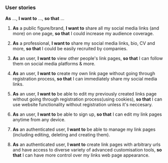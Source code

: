 ### User stories

**As** ..., **I want to** ..., **so that** ...

1. **As** a public figure/brand, 
**I want to** share all my social media links (and more) on one page, 
**so that** I could increase my audience coverage.

2. **As** a professional, 
**I want to** share my social media links, bio, CV and more, 
**so that** I could be easily recruited by companies.

3. **As** an user, 
**I want to** view other people's link pages, 
**so that** I can follow them on social media platforms & more.

4. **As** an user, 
**I want to** create my own link page without going through registration process, 
**so that** I can immediately share my social media links.

5. **As** an user,
**I want to** be able to edit my previously created links page without going through registration process(using cookies),
**so that** I can use website functionality without registration unless it's neccesary.

6. **As** an user,
**I want to** be able to sign up,
**so that** I can edit my link pages anytime from any device.

7. **As** an authenticated user,
**I want to** be able to manage my link pages (including editing, deleting and creating them).

8. **As** an authenticated user,
**I want to** create link pages with arbitrary urls and have access to diverse variety of advanced customisation tools,
**so that** I can have more control over my links web page appearance.

